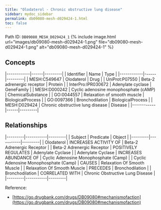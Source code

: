 ```yaml
---
title: "Olodaterol - Chronic obstructive lung disease"
sidebar: mydoc_sidebar
permalink: db09080-mesh-d029424-1.html
toc: false 
---
```



Path ID: `DB09080_MESH_D029424_1`
{% include image.html url="images/db09080-mesh-d029424-1.png" file="db09080-mesh-d029424-1.png" alt="db09080-mesh-d029424-1" %}

## Concepts

|------------|------|---------|
| Identifier | Name | Type    |
|------------|------|---------|
| MESH:C549647 | Olodaterol | Drug |
| UniProt:P07550 | Beta-2 adrenergic receptor | Protein |
| InterPro:IPR030672 | Adenylate cyclase | GeneFamily |
| MESH:D000242 | Cyclic adenosine monophosphate (cAMP) | ChemicalSubstance |
| GO:0044557 | Relaxation of smooth muscle | BiologicalProcess |
| GO:0097366 | Bronchodilation | BiologicalProcess |
| MESH:D029424 | Chronic obstructive lung disease | Disease |
|------------|------|---------|

## Relationships

|---------|-----------|---------|
| Subject | Predicate | Object  |
|---------|-----------|---------|
| Olodaterol | INCREASES ACTIVITY OF | Beta-2 Adrenergic Receptor |
| Beta-2 Adrenergic Receptor | POSITIVELY REGULATES | Adenylate Cyclase |
| Adenylate Cyclase | INCREASES ABUNDANCE OF | Cyclic Adenosine Monophosphate (Camp) |
| Cyclic Adenosine Monophosphate (Camp) | CAUSES | Relaxation Of Smooth Muscle |
| Relaxation Of Smooth Muscle | PRECEDES | Bronchodilation |
| Bronchodilation | CORRELATED WITH | Chronic Obstructive Lung Disease |
|---------|-----------|---------|

Reference: 
  - [https://go.drugbank.com/drugs/DB09080#mechanismofaction](https://go.drugbank.com/drugs/DB09080#mechanismofaction)
